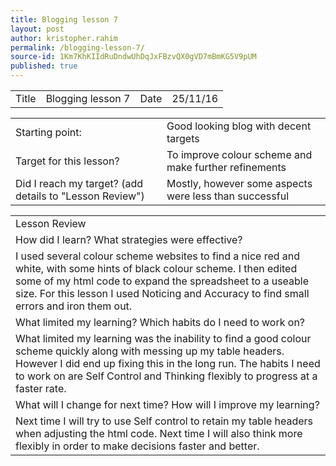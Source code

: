 ```yaml
---
title: Blogging lesson 7
layout: post
author: kristopher.rahim
permalink: /blogging-lesson-7/
source-id: 1Km7KhKIIdRuDndwUhDqJxFBzvQX0gVD7mBmKG5V9pUM
published: true
---
```

<table>
  <tr>
    <td>Title</td>
    <td>Blogging lesson 7</td>
    <td>Date</td>
    <td>25/11/16</td>
  </tr>
</table>


<table>
  <tr>
    <td>Starting point:</td>
    <td>Good looking blog with decent targets</td>
  </tr>
  <tr>
    <td>Target for this lesson?</td>
    <td>To improve colour scheme and make further refinements</td>
  </tr>
  <tr>
    <td>Did I reach my target? 
(add details to "Lesson Review")</td>
    <td>Mostly, however some aspects were less than successful </td>
  </tr>
</table>


<table>
  <tr>
    <td>Lesson Review</td>
  </tr>
  <tr>
    <td>How did I learn? What strategies were effective? </td>
  </tr>
  <tr>
    <td>I used several colour scheme websites to find a nice red and white, with some hints of black colour scheme. I then edited some of my html code to expand the spreadsheet to a useable size. For this lesson I used Noticing and Accuracy to find small errors and iron them out.</td>
  </tr>
  <tr>
    <td>What limited my learning? Which habits do I need to work on? </td>
  </tr>
  <tr>
    <td>What limited my learning was the inability to find a good colour scheme quickly along with messing up my table headers. However I did end up fixing this in the long run. The habits I need to work on are Self Control and Thinking flexibly to progress at a faster rate.</td>
  </tr>
  <tr>
    <td>What will I change for next time? How will I improve my learning?</td>
  </tr>
  <tr>
    <td>Next time I will try to use Self control to retain my table headers when adjusting the html code. Next time I will also think more flexibly in order to make decisions faster and better.</td>
  </tr>
</table>


